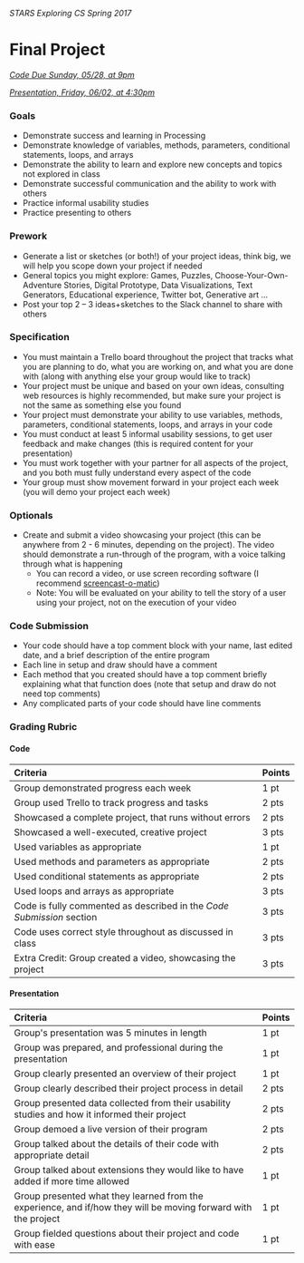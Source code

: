 _STARS Exploring CS Spring 2017_
# Final Project

_[Code Due Sunday, 05/28, at 9pm](https://canvas.uw.edu/courses/1158649/assignments/3672950)_

_[Presentation, Friday, 06/02, at 4:30pm](https://canvas.uw.edu/courses/1158649/assignments/3672951)_

### Goals
* Demonstrate success and learning in Processing
* Demonstrate knowledge of variables, methods, parameters, conditional statements, loops, and arrays
* Demonstrate the ability to learn and explore new concepts and topics not explored in class
* Demonstrate successful communication and the ability to work with others
* Practice informal usability studies
* Practice presenting to others

### Prework
* Generate a list or sketches (or both!) of your project ideas, think big, we will help you scope down your project if needed
* General topics you might explore: Games, Puzzles, Choose-Your-Own-Adventure Stories, Digital Prototype, Data Visualizations, Text Generators, Educational experience, Twitter bot, Generative art ...
* Post your top 2 – 3 ideas+sketches to the Slack channel to share with others

### Specification
* You must maintain a Trello board throughout the project that tracks what you are planning to do, what you are working on, and what you are done with (along with anything else your group would like to track)
* Your project must be unique and based on your own ideas, consulting web resources is highly recommended, but make sure your project is not the same as something else you found
* Your project must demonstrate your ability to use variables, methods, parameters, conditional statements, loops, and arrays in your code
* You must conduct at least 5 informal usability sessions, to get user feedback and make changes (this is required content for your presentation)
* You must work together with your partner for all aspects of the project, and you both must fully understand every aspect of the code
* Your group must show movement forward in your project each week (you will demo your project each week)

### Optionals
* Create and submit a video showcasing your project (this can be anywhere from 2 - 6 minutes, depending on the project). The video should demonstrate a run-through of the program, with a voice talking through what is happening
	* You can record a video, or use screen recording software (I recommend [screencast-o-matic](https://screencast-o-matic.com/))
	* Note: You will be evaluated on your ability to tell the story of a user using your project, not on the execution of your video

### Code Submission
* Your code should have a top comment block with your name, last edited date, and a brief description of the entire program
* Each line in setup and draw should have a comment
* Each method that you created should have a top comment briefly explaining what that function does (note that setup and draw do not need top comments)
* Any complicated parts of your code should have line comments

### Grading Rubric

#### Code

| Criteria | Points |
| :--- | :--- |
| Group demonstrated progress each week | 1 pt |
| Group used Trello to track progress and tasks | 2 pts |
| Showcased a complete project, that runs without errors | 2 pts |
| Showcased a well-executed, creative project | 3 pts |
| Used variables as appropriate | 1 pt |
| Used methods and parameters as appropriate | 2 pts |
| Used conditional statements as appropriate | 2 pts |
| Used loops and arrays as appropriate | 3 pts |
| Code is fully commented as described in the _Code Submission_ section | 3 pts |
| Code uses correct style throughout as discussed in class | 3 pts |
| Extra Credit: Group created a video, showcasing the project | 3 pts |

#### Presentation 

| Criteria | Points |
| :--- | :--- |
| Group's presentation was 5 minutes in length | 1 pt |
| Group was prepared, and professional during the presentation | 1 pt |
| Group clearly presented an overview of their project | 1 pt |
| Group clearly described their project process in detail | 2 pts |
| Group presented data collected from their usability studies and how it informed their project | 2 pts | 
| Group demoed a live version of their program | 2 pts |
| Group talked about the details of their code with appropriate detail | 2 pts |
| Group talked about extensions they would like to have added if more time allowed | 1 pt |
| Group presented what they learned from the experience, and if/how they will be moving forward with the project | 1 pt |
| Group fielded questions about their project and code with ease | 1 pt |
